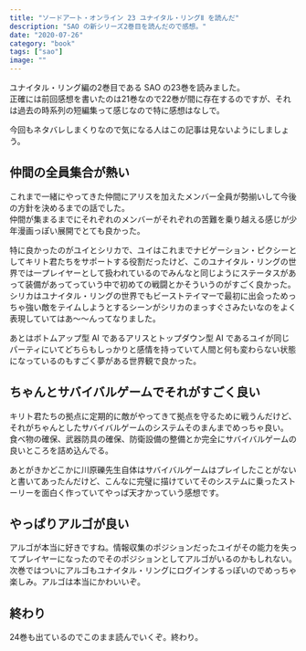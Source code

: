 ```yaml
---
title: "ソードアート・オンライン 23 ユナイタル・リングⅡ を読んだ"
description: "SAO の新シリーズ2巻目を読んだので感想。"
date: "2020-07-26"
category: "book"
tags: ["sao"]
image: ""
---
```


ユナイタル・リング編の2巻目である SAO の23巻を読みました。  
正確には前回感想を書いたのは21巻なので22巻が間に存在するのですが、それは過去の時系列の短編集って感じなので特に感想はなしで。

今回もネタバレしまくりなので気になる人はこの記事は見ないようにしましょう。

## 仲間の全員集合が熱い

これまで一緒にやってきた仲間にアリスを加えたメンバー全員が勢揃いして今後の方針を決めるまでの話でした。  
仲間が集まるまでにそれぞれのメンバーがそれぞれの苦難を乗り越える感じが少年漫画っぽい展開でとても良かった。

特に良かったのがユイとシリカで、ユイはこれまでナビゲーション・ピクシーとしてキリト君たちをサポートする役割だったけど、このユナイタル・リングの世界では一プレイヤーとして扱われているのでみんなと同じようにステータスがあって装備があってっていう中で初めての戦闘とかそういうのがすごく良かった。  
シリカはユナイタル・リングの世界でもビーストテイマーで最初に出会っためっちゃ強い敵をテイムしようとするシーンがシリカのまっすぐさみたいなのをよく表現していてはあ〜〜んってなりました。

あとはボトムアップ型 AI であるアリスとトップダウン型 AI であるユイが同じパーティにいてどちらもしっかりと感情を持っていて人間と何も変わらない状態になっているのもすごく夢がある世界観で良かった。

## ちゃんとサバイバルゲームでそれがすごく良い

キリト君たちの拠点に定期的に敵がやってきて拠点を守るために戦うんだけど、それがちゃんとしたサバイバルゲームのシステムそのまんまでめっちゃ良い。  
食べ物の確保、武器防具の確保、防衛設備の整備とか完全にサバイバルゲームの良いところを詰め込んでる。

あとがきかどこかに川原礫先生自体はサバイバルゲームはプレイしたことがないと書いてあったんだけど、こんなに完璧に描けていてそのシステムに乗ったストーリーを面白く作っていてやっぱ天才かっていう感想です。

## やっぱりアルゴが良い

アルゴが本当に好きですね。情報収集のポジションだったユイがその能力を失ってプレイヤーになったのでそのポジションとしてアルゴがいるのかもしれない。  
次巻ではついにアルゴもユナイタル・リングにログインするっぽいのでめっちゃ楽しみ。アルゴは本当にかわいいぞ。

## 終わり

24巻も出ているのでこのまま読んでいくぞ。終わり。
